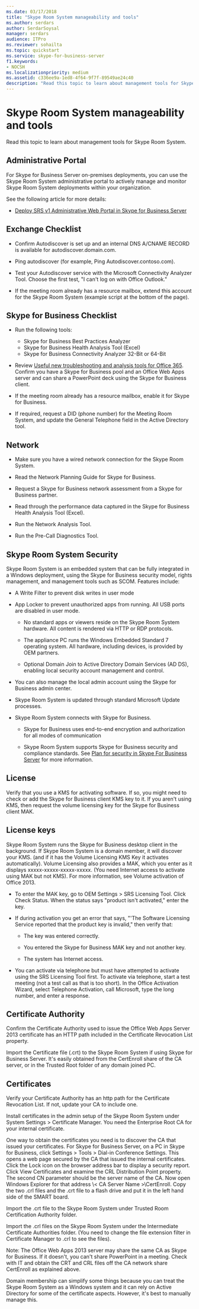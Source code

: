 ```yaml
---
ms.date: 03/17/2018
title: "Skype Room System manageability and tools"
ms.author: serdars
author: SerdarSoysal
manager: serdars
audience: ITPro
ms.reviewer: sohailta
ms.topic: quickstart
ms.service: skype-for-business-server
f1.keywords:
- NOCSH
ms.localizationpriority: medium
ms.assetid: c336ee9a-1ed8-4f64-9f7f-89549ae24c40
description: "Read this topic to learn about management tools for Skype Room System."
---
```


# Skype Room System manageability and tools
 
Read this topic to learn about management tools for Skype Room System.
  
## Administrative Portal

For Skype for Business Server on-premises deployments, you can use the Skype Room System administrative portal to actively manage and monitor Skype Room System deployments within your organization.
  
See the following article for more details:
  
- [Deploy SRS v1 Administrative Web Portal in Skype for Business Server](../deploy-conferencing/room-system-v1-administrative-web-portal.md)
    
  
## Exchange Checklist

- Confirm Autodiscover is set up and an internal DNS A/CNAME RECORD is available for autodiscover.domain.com.
    
- Ping autodiscover (for example, Ping Autodiscover.contoso.com).
    
- Test your Autodiscover service with the Microsoft Connectivity Analyzer Tool. Choose the first test, "I can't log on with Office Outlook."
    
- If the meeting room already has a resource mailbox, extend this account for the Skype Room System (example script at the bottom of the page).
    
## Skype for Business Checklist

- Run the following tools:
    
  - Skype for Business Best Practices Analyzer     
  - Skype for Business Health Analysis Tool (Excel)    
  - Skype for Business Connectivity Analyzer 32-Bit or 64-Bit
    
- Review [Useful new troubleshooting and analysis tools for Office 365](/archive/blogs/educloud/useful-new-troubleshooting-and-analysis-tools-for-office-365). Confirm you have a Skype for Business pool and an Office Web Apps server and can share a PowerPoint deck using the Skype for Business client.
    
- If the meeting room already has a resource mailbox, enable it for Skype for Business.
    
- If required, request a DID (phone number) for the Meeting Room System, and update the General Telephone field in the Active Directory tool.
    
## Network

- Make sure you have a wired network connection for the Skype Room System.
    
- Read the Network Planning Guide for Skype for Business.
    
- Request a Skype for Business network assessment from a Skype for Business partner.
    
- Read through the performance data captured in the Skype for Business Health Analysis Tool (Excel).
    
- Run the Network Analysis Tool.
    
- Run the Pre-Call Diagnostics Tool.
    
## Skype Room System Security

Skype Room System is an embedded system that can be fully integrated in a Windows deployment, using the Skype for Business security model, rights management, and management tools such as SCOM. Features include:
  
- A Write Filter to prevent disk writes in user mode 
    
- App Locker to prevent unauthorized apps from running. All USB ports are disabled in user mode.
    
  - No standard apps or viewers reside on the Skype Room System hardware. All content is rendered via HTTP or RDP protocols.
    
  - The appliance PC runs the Windows Embedded Standard 7 operating system. All hardware, including devices, is provided by OEM partners.
    
  - Optional Domain Join to Active Directory Domain Services (AD DS), enabling local security account management and control.
    
- You can also manage the local admin account using the Skype for Business admin center.
    
- Skype Room System is updated through standard Microsoft Update processes.
    
- Skype Room System connects with Skype for Business.
    
  - Skype for Business uses end-to-end encryption and authorization for all modes of communication
    
  - Skype Room System supports Skype for Business security and compliance standards. See [Plan for security in Skype For Business Server](../../plan-your-deployment/security/security.md) for more information.
    
## License

Verify that you use a KMS for activating software. If so, you might need to check or add the Skype for Business client KMS key to it. If you aren't using KMS, then request the volume licensing key for the Skype for Business client MAK.
  
## License keys

Skype Room System runs the Skype for Business desktop client in the background. If Skype Room System is a domain member, it will discover your KMS. (and if it has the Volume Licensing KMS Key it activates automatically). Volume Licensing also provides a MAK, which you enter as it displays xxxxx-xxxxx-xxxxx-xxxxx. (You need Internet access to activate using MAK but not KMS). For more information, see Volume activation of Office 2013.
  
- To enter the MAK key, go to OEM Settings \> SRS Licensing Tool. Click Check Status. When the status says "product isn't activated," enter the key.
    
- If during activation you get an error that says, "'The Software Licensing Service reported that the product key is invalid," then verify that:
    
  - The key was entered correctly.
    
  - You entered the Skype for Business MAK key and not another key.
    
  - The system has Internet access.
    
- You can activate via telephone but must have attempted to activate using the SRS Licensing Tool first. To activate via telephone, start a test meeting (not a test call as that is too short). In the Office Activation Wizard, select Telephone Activation, call Microsoft, type the long number, and enter a response.
    
## Certificate Authority

Confirm the Certificate Authority used to issue the Office Web Apps Server 2013 certificate has an HTTP path included in the Certificate Revocation List property.
  
Import the Certificate file (.crt) to the Skype Room System if using Skype for Business Server. It's easily obtained from the CertEnroll share of the CA server, or in the Trusted Root folder of any domain joined PC.
  
## Certificates

Verify your Certificate Authority has an http path for the Certificate Revocation List. If not, update your CA to include one.
  
Install certificates in the admin setup of the Skype Room System under System Settings \> Certificate Manager. You need the Enterprise Root CA for your internal certificate.
  
One way to obtain the certificates you need is to discover the CA that issued your certificates. For Skype for Business Server, on a PC in Skype for Business, click Settings \> Tools \> Dial-in Conference Settings. This opens a web page secured by the CA that issued the internal certificates. Click the Lock icon on the browser address bar to display a security report. Click View Certificates and examine the CRL Distribution Point property. The second CN parameter should be the server name of the CA. Now open Windows Explorer for that address \\\< CA Server Name \>\CertEnroll. Copy the two .crl files and the .crt file to a flash drive and put it in the left hand side of the SMART board.
  
Import the .crt file to the Skype Room System under Trusted Room Certification Authority folder.
  
Import the .crl files on the Skype Room System under the Intermediate Certificate Authorities folder. (You need to change the file extension filter in Certificate Manager to .crl to see the files).
  
Note: The Office Web Apps 2013 server may share the same CA as Skype for Business. If it doesn't, you can't share PowerPoint in a meeting. Check with IT and obtain the CRT and CRL files off the CA network share CertEnroll as explained above. 
  
Domain membership can simplify some things because you can treat the Skype Room System as a Windows system and it can rely on Active Directory for some of the certificate aspects. However, it's best to manually manage this.

